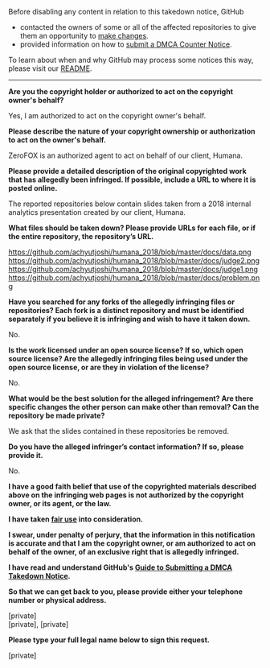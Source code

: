 Before disabling any content in relation to this takedown notice, GitHub
- contacted the owners of some or all of the affected repositories to give them an opportunity to [make changes](https://docs.github.com/en/github/site-policy/dmca-takedown-policy#a-how-does-this-actually-work).
- provided information on how to [submit a DMCA Counter Notice](https://docs.github.com/en/articles/guide-to-submitting-a-dmca-counter-notice).

To learn about when and why GitHub may process some notices this way, please visit our [README](https://github.com/github/dmca/blob/master/README.md).

---

**Are you the copyright holder or authorized to act on the copyright owner's behalf?**

Yes, I am authorized to act on the copyright owner's behalf.

**Please describe the nature of your copyright ownership or authorization to act on the owner's behalf.**

ZeroFOX is an authorized agent to act on behalf of our client, Humana.

**Please provide a detailed description of the original copyrighted work that has allegedly been infringed. If possible, include a URL to where it is posted online.**

The reported repositories below contain slides taken from a 2018 internal analytics presentation created by our client, Humana.

**What files should be taken down? Please provide URLs for each file, or if the entire repository, the repository’s URL.**

https://github.com/achyutjoshi/humana_2018/blob/master/docs/data.png  
https://github.com/achyutjoshi/humana_2018/blob/master/docs/judge2.png  
https://github.com/achyutjoshi/humana_2018/blob/master/docs/judge1.png  
https://github.com/achyutjoshi/humana_2018/blob/master/docs/problem.png

**Have you searched for any forks of the allegedly infringing files or repositories? Each fork is a distinct repository and must be identified separately if you believe it is infringing and wish to have it taken down.**

No.

**Is the work licensed under an open source license? If so, which open source license? Are the allegedly infringing files being used under the open source license, or are they in violation of the license?**

No.

**What would be the best solution for the alleged infringement? Are there specific changes the other person can make other than removal? Can the repository be made private?**

We ask that the slides contained in these repositories be removed.

**Do you have the alleged infringer’s contact information? If so, please provide it.**

No.

**I have a good faith belief that use of the copyrighted materials described above on the infringing web pages is not authorized by the copyright owner, or its agent, or the law.**

**I have taken <a href="https://www.lumendatabase.org/topics/22">fair use</a> into consideration.**

**I swear, under penalty of perjury, that the information in this notification is accurate and that I am the copyright owner, or am authorized to act on behalf of the owner, of an exclusive right that is allegedly infringed.**

**I have read and understand GitHub's <a href="https://docs.github.com/articles/guide-to-submitting-a-dmca-takedown-notice/">Guide to Submitting a DMCA Takedown Notice</a>.**

**So that we can get back to you, please provide either your telephone number or physical address.**

[private]  
[private], [private]

**Please type your full legal name below to sign this request.**

[private]
